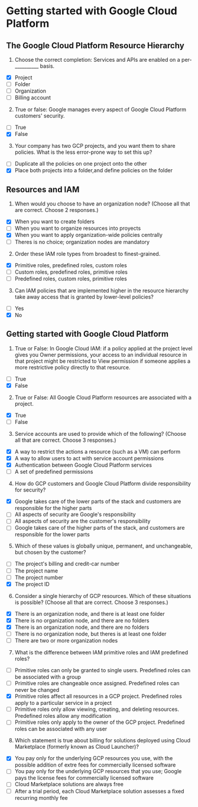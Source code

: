 # Getting started with Google Cloud Platform

## The Google Cloud Platform Resource Hierarchy

1. Choose the correct completion: Services and APIs are enabled on a per-__________ basis.

- [X] Project
- [ ] Folder
- [ ] Organization
- [ ] Billing account

2. True or false: Google manages every aspect of Google Cloud Platform customers' security.

- [ ] True
- [X] False

3. Your company has two GCP projects, and you want them to share policies. What is the less error-prone way to set this up?

- [ ] Duplicate all the policies on one project onto the other
- [X] Place both projects into a folder,and define policies on the folder

## Resources and IAM

1. When would you choose to have an organization node? (Choose all that are correct. Choose 2 responses.)

- [X] When you want to create folders
- [ ] When you want to organize resources into proyects
- [X] When you want to apply organization-wide policies centrally
- [ ] Theres is no choice; organization nodes are mandatory

2. Order these IAM role types from broadest to finest-grained.

- [X] Primitive roles, predefined roles, custom roles
- [ ] Custom roles, predefined roles, primitive roles
- [ ] Predefined roles, custom roles, primitive roles

3. Can IAM policies that are implemented higher in the resource hierarchy take away access that is granted by lower-level policies?

- [ ] Yes
- [X] No

## Getting started with Google Cloud Platform

1. True or False: In Google Cloud IAM: if a policy applied at the project level gives you Owner permissions, your access to an individual resource in that project might be restricted to View permission if someone applies a more restrictive policy directly to that resource.

- [ ] True
- [X] False

2. True or False: All Google Cloud Platform resources are associated with a project.

- [X] True
- [ ] False

3. Service accounts are used to provide which of the following? (Choose all that are correct. Choose 3 responses.)

- [X] A way to restrict the actions a resource (such as a VM) can perform
- [X] A way to allow users to act with service account permissions
- [X] Authentication between Google Cloud Platform services
- [ ] A set of predefined permissions

4. How do GCP customers and Google Cloud Platform divide responsibility for security?

- [X] Google takes care of the lower parts of the stack and customers are responsible for the higher parts
- [ ] All aspects of security are Google's responsibility
- [ ] All aspects of security are the customer's responsibility
- [ ] Google takes care of the higher parts of the stack, and customers are responsible for the lower parts

5. Which of these values is globally unique, permanent, and unchangeable, but chosen by the customer?

- [ ] The project's billing and credit-car number
- [ ] The project name
- [ ] The project number
- [X] The project ID

6. Consider a single hierarchy of GCP resources. Which of these situations is possible? (Choose all that are correct. Choose 3 responses.)

- [X] There is an organization node, and there is at least one folder
- [X] There is no organization node, and there are no folders
- [X] There is an organization node, and there are no folders
- [ ] There is no organization node, but theres is at least one folder
- [ ] There are two or more organization nodes

7. What is the difference between IAM primitive roles and IAM predefined roles?

- [ ] Primitive roles can only be granted to single users. Predefined roles can be associated with a group
- [ ] Primitive roles are changeable once assigned. Predefined roles can never be changed
- [X] Primitive roles affect all resources in a GCP project. Predefined roles apply to a particular service in a project
- [ ] Primitive roles only allow viewing, creating, and deleting resources. Predefined roles allow any modification
- [ ] Primitive roles only apply to the owner of the GCP project. Predefined roles can be associated with any user

8. Which statement is true about billing for solutions deployed using Cloud Marketplace (formerly known as Cloud Launcher)?

- [X] You pay only for the underlying GCP resources you use, with the possible addition of extre fees for commercially licensed software
- [ ] You pay only for the underlying GCP resources that you use; Google pays the license fees for commercially licensed software
- [ ] Cloud Marketplace solutions are always free
- [ ] After a trial period, each Cloud Marketplace solution assesses a fixed recurring monthly fee
